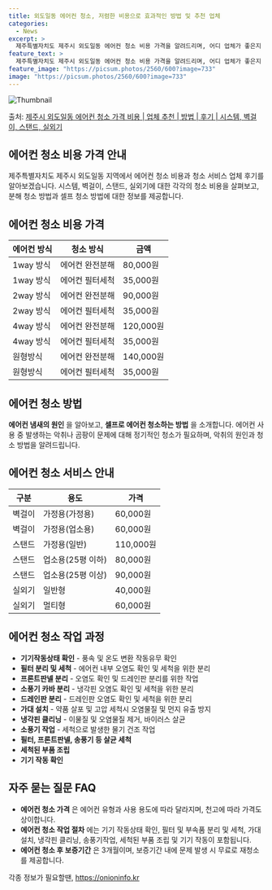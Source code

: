 ```yaml
---
title: 외도일동 에어컨 청소, 저렴한 비용으로 효과적인 방법 및 추천 업체
categories:
  - News
excerpt: >
  제주특별자치도 제주시 외도일동 에어컨 청소 비용 가격을 알려드리며, 어디 업체가 좋은지 후기를 통해 알아보겠습니다. 현재 글에서는 시스템, 벽걸이, 스탠드, 실외기 각각에 대해 청소 비용이 나와 있으니 참고하시면 되겠습니다. 에어컨 분해 청소 방법 보기 👈 클릭셀프 에어컨 청소 방법 보기👈 클릭제주시 외도일동 에어컨 청소 비용시스템에어컨 방식클리닝방식금액1way 방식에어컨 완전분해80,000원1way 방식에어컨 필터세척35,000원2way 방식에어컨 완전분해90,000원2way 방식에어컨 필터세척35,000원4way 방식에어컨 완전분해120,000원4way 방식에어컨 필터세척35,000원원형방식에어컨 완전분해140,000원원형방식에어컨 필터세척35,000원에어컨 청소 견적 샘플 보기 👈 클릭에어컨 냄새의..
feature_text: >
  제주특별자치도 제주시 외도일동 에어컨 청소 비용 가격을 알려드리며, 어디 업체가 좋은지 후기를 통해 알아보겠습니다. 현재 글에서는 시스템, 벽걸이, 스탠드, 실외기 각각에 대해 청소 비용이 나와 있으니 참고하시면 되겠습니다. 에어컨 분해 청소 방법 보기 👈 클릭셀프 에어컨 청소 방법 보기👈 클릭제주시 외도일동 에어컨 청소 비용시스템에어컨 방식클리닝방식금액1way 방식에어컨 완전분해80,000원1way 방식에어컨 필터세척35,000원2way 방식에어컨 완전분해90,000원2way 방식에어컨 필터세척35,000원4way 방식에어컨 완전분해120,000원4way 방식에어컨 필터세척35,000원원형방식에어컨 완전분해140,000원원형방식에어컨 필터세척35,000원에어컨 청소 견적 샘플 보기 👈 클릭에어컨 냄새의..
feature_image: "https://picsum.photos/2560/600?image=733"
image: "https://picsum.photos/2560/600?image=733"
---
```


![Thumbnail](https://img1.daumcdn.net/thumb/R800x0/?scode=mtistory2&fname=https%3A%2F%2Fblog.kakaocdn.net%2Fdn%2FbELN7X%2FbtsHx7WDOLu%2FinlEqFKs6ah3jK3A2PFCHK%2Fimg.webp)

<p>출처: <a href="https://onioninfo.kr/entry/%EC%A0%9C%EC%A3%BC%EC%8B%9C-%EC%99%B8%EB%8F%84%EC%9D%BC%EB%8F%99-%EC%97%90%EC%96%B4%EC%BB%A8-%EC%B2%AD%EC%86%8C-%EA%B0%80%EA%B2%A9-%EB%B9%84%EC%9A%A9-%EC%97%85%EC%B2%B4-%EC%B6%94%EC%B2%9C-%EB%B0%A9%EB%B2%95-%ED%9B%84%EA%B8%B0-%EC%8B%9C%EC%8A%A4%ED%85%9C-%EB%B2%BD%EA%B1%B8%EC%9D%B4-%EC%8A%A4%ED%83%A0%EB%93%9C-%EC%8B%A4%EC%99%B8%EA%B8%B0" rel="dofollow">제주시 외도일동 에어컨 청소 가격 비용 | 업체 추천 | 방법 | 후기 | 시스템, 벽걸이, 스탠드, 실외기</a> </p>

## 에어컨 청소 비용 가격 안내

제주특별자치도 제주시 외도일동 지역에서 에어컨 청소 비용과 청소 서비스 업체 후기를 알아보겠습니다. 시스템, 벽걸이, 스탠드, 실외기에 대한
각각의 청소 비용을 살펴보고, 분해 청소 방법과 셀프 청소 방법에 대한 정보를 제공합니다.

## 에어컨 청소 비용 가격

**에어컨 방식** | **청소 방식** | **금액**  
---|---|---  
1way 방식 | 에어컨 완전분해 | 80,000원  
1way 방식 | 에어컨 필터세척 | 35,000원  
2way 방식 | 에어컨 완전분해 | 90,000원  
2way 방식 | 에어컨 필터세척 | 35,000원  
4way 방식 | 에어컨 완전분해 | 120,000원  
4way 방식 | 에어컨 필터세척 | 35,000원  
원형방식 | 에어컨 완전분해 | 140,000원  
원형방식 | 에어컨 필터세척 | 35,000원  
  
## 에어컨 청소 방법

**에어컨 냄새의 원인** 을 알아보고, **셀프로 에어컨 청소하는 방법** 을 소개합니다. 에어컨 사용 중 발생하는 악취나 곰팡이 문제에
대해 정기적인 청소가 필요하며, 악취의 원인과 청소 방법을 알려드립니다.

## 에어컨 청소 서비스 안내

**구분** | **용도** | **가격**  
---|---|---  
벽걸이 | 가정용(가정용) | 60,000원  
벽걸이 | 가정용(업소용) | 60,000원  
스탠드 | 가정용(일반) | 110,000원  
스탠드 | 업소용(25평 이하) | 80,000원  
스탠드 | 업소용(25평 이상) | 90,000원  
실외기 | 일반형 | 40,000원  
실외기 | 멀티형 | 60,000원  
  
## 에어컨 청소 작업 과정

  * **기기작동상태 확인** \- 풍속 및 온도 변환 작동유무 확인
  * **필터 분리 및 세척** \- 에어컨 내부 오염도 확인 및 세척을 위한 분리
  * **프론트판넬 분리** \- 오염도 확인 및 드레인판 분리를 위한 작업
  * **소풍기 카바 분리** \- 냉각핀 오염도 확인 및 세척을 위한 분리
  * **드레인판 분리** \- 드레인판 오염도 확인 및 세척을 위한 분리
  * **가대 설치** \- 약품 살포 및 고압 세척시 오염물질 및 먼지 유출 방지
  * **냉각핀 클리닝** \- 이물질 및 오염물질 제거, 바이러스 살균
  * **소풍기 작업** \- 세척으로 발생한 물기 건조 작업
  * **필터, 프론트판넬, 송풍기 등 살균 세척**
  * **세척된 부품 조립**
  * **기기 작동 확인**

## 자주 묻는 질문 FAQ

  * **에어컨 청소 가격** 은 에어컨 유형과 사용 용도에 따라 달라지며, 천고에 따라 가격도 상이합니다.
  * **에어컨 청소 작업 절차** 에는 기기 작동상태 확인, 필터 및 부속품 분리 및 세척, 가대 설치, 냉각핀 클리닝, 송풍기작업, 세척된 부품 조립 및 기기 작동이 포함됩니다.
  * **에어컨 청소 후 보증기간** 은 3개월이며, 보증기간 내에 문제 발생 시 무료로 재청소를 제공합니다.







 

각종 정보가 필요할땐, <a href="https://onioninfo.kr" rel="dofollow">https://onioninfo.kr</a>


